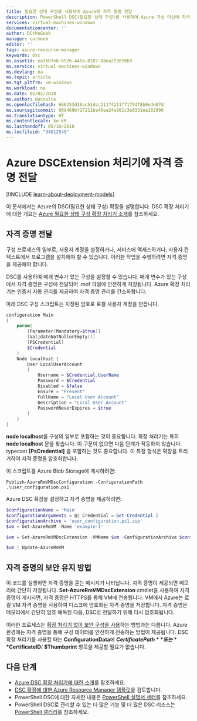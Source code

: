 ```yaml
---
title: 필요한 상태 구성을 사용하여 Azure에 자격 증명 전달
description: PowerShell DSC(필요한 상태 구성)를 사용하여 Azure 가상 머신에 자격 증명을 안전하게 전달하는 방법을 알아봅니다.
services: virtual-machines-windows
documentationcenter: ''
author: DCtheGeek
manager: carmonm
editor: ''
tags: azure-resource-manager
keywords: dsc
ms.assetid: ea76b7e8-b576-445a-8107-88ea2f3876b9
ms.service: virtual-machines-windows
ms.devlang: na
ms.topic: article
ms.tgt_pltfrm: vm-windows
ms.workload: na
ms.date: 05/02/2018
ms.author: dacoulte
ms.openlocfilehash: 666253d16ac51dcc21174211f71794f8b0ede07d
ms.sourcegitcommit: 909469bf17211be40ea24a981c3e0331ea182996
ms.translationtype: HT
ms.contentlocale: ko-KR
ms.lasthandoff: 05/10/2018
ms.locfileid: "34012549"
---
```

# <a name="pass-credentials-to-the-azure-dscextension-handler"></a>Azure DSCExtension 처리기에 자격 증명 전달

[!INCLUDE [learn-about-deployment-models](../../../includes/learn-about-deployment-models-both-include.md)]

이 문서에서는 Azure의 DSC(필요한 상태 구성) 확장을 설명합니다. DSC 확장 처리기에 대한 개요는 [Azure 필요한 상태 구성 확장 처리기 소개](dsc-overview.md)를 참조하세요.

## <a name="pass-in-credentials"></a>자격 증명 전달

구성 프로세스의 일부로, 사용자 계정을 설정하거나, 서비스에 액세스하거나, 사용자 컨텍스트에서 프로그램을 설치해야 할 수 있습니다. 이러한 작업을 수행하려면 자격 증명을 제공해야 합니다.

DSC를 사용하여 매개 변수가 있는 구성을 설정할 수 있습니다. 매개 변수가 있는 구성에서 자격 증명은 구성에 전달되어 .mof 파일에 안전하게 저장됩니다. Azure 확장 처리기는 인증서 자동 관리를 제공하여 자격 증명 관리를 간소화합니다.

아래 DSC 구성 스크립트는 지정된 암호로 로컬 사용자 계정을 만듭니다.

```powershell
configuration Main
{
    param(
        [Parameter(Mandatory=$true)]
        [ValidateNotNullorEmpty()]
        [PSCredential]
        $Credential
    )
    Node localhost {
        User LocalUserAccount
        {
            Username = $Credential.UserName
            Password = $Credential
            Disabled = $false
            Ensure = "Present"
            FullName = "Local User Account"
            Description = "Local User Account"
            PasswordNeverExpires = $true
        }
    }
}
```

**node localhost**를 구성의 일부로 포함하는 것이 중요합니다. 확장 처리기는 특히 **node localhost** 문을 찾습니다. 이 구문이 없으면 다음 단계가 작동하지 않습니다. typecast **[PsCredential]** 을 포함하는 것도 중요합니다. 이 특정 형식은 확장을 트리거하여 자격 증명을 암호화합니다.

이 스크립트를 Azure Blob Storage에 게시하려면:

`Publish-AzureRmVMDscConfiguration -ConfigurationPath .\user_configuration.ps1`

Azure DSC 확장을 설정하고 자격 증명을 제공하려면:

```powershell
$configurationName = 'Main'
$configurationArguments = @{ Credential = Get-Credential }
$configurationArchive = 'user_configuration.ps1.zip'
$vm = Get-AzureRmVM -Name 'example-1'

$vm = Set-AzureRmVMDscExtension -VMName $vm -ConfigurationArchive $configurationArchive -ConfigurationName $configurationName -ConfigurationArgument @configurationArguments

$vm | Update-AzureRmVM
```

## <a name="how-a-credential-is-secured"></a>자격 증명의 보안 유지 방법

이 코드를 실행하면 자격 증명을 묻는 메시지가 나타납니다. 자격 증명이 제공되면 메모리에 간단히 저장됩니다. **Set-AzureRmVMDscExtension** cmdlet을 사용하여 자격 증명이 게시되면, 자격 증명은 HTTPS를 통해 VM에 전송됩니다. VM에서 Azure는 로컬 VM 자격 증명을 사용하여 디스크에 암호화된 자격 증명을 저장합니다. 자격 증명은 메모리에서 간단히 암호 해독된 다음, DSC로 전달하기 위해 다시 암호화됩니다.

이러한 프로세스는 [확장 처리기 없이 보안 구성을 사용](/powershell/dsc/securemof)하는 방법과는 다릅니다. Azure 환경에는 자격 증명을 통해 구성 데이터를 안전하게 전송하는 방법이 제공됩니다. DSC 확장 처리기를 사용할 때는 **ConfigurationData**에 **$CertificatePath** 또는 **$CertificateID**/ **$Thumbprint** 항목을 제공할 필요가 없습니다.

## <a name="next-steps"></a>다음 단계

- [Azure DSC 확장 처리기에 대한 소개](dsc-overview.md)를 참조하세요.
- [DSC 확장에 대한 Azure Resource Manager 템플릿](dsc-template.md)을 검토합니다.
- PowerShell DSC에 대한 자세한 내용은 [PowerShell 설명서 센터](/powershell/dsc/overview)를 참조하세요.
- PowerShell DSC로 관리할 수 있는 더 많은 기능 및 더 많은 DSC 리소스는 [PowerShell 갤러리](https://www.powershellgallery.com/packages?q=DscResource&x=0&y=0)를 참조하세요.